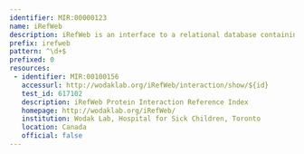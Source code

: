 ```yaml
---
identifier: MIR:00000123
name: iRefWeb
description: iRefWeb is an interface to a relational database containing the latest build of the interaction Reference Index (iRefIndex) which integrates protein interaction data from ten different interaction databases: BioGRID, BIND, CORUM, DIP, HPRD, INTACT, MINT, MPPI, MPACT and OPHID. In addition, iRefWeb associates interactions with the PubMed record from which they are derived.
prefix: irefweb
pattern: ^\d+$
prefixed: 0
resources:
 - identifier: MIR:00100156
   accessurl: http://wodaklab.org/iRefWeb/interaction/show/${id}
   test_id: 617102
   description: iRefWeb Protein Interaction Reference Index
   homepage: http://wodaklab.org/iRefWeb/
   institution: Wodak Lab, Hospital for Sick Children, Toronto
   location: Canada
   official: false
---
```

